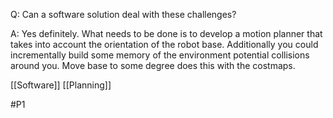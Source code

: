 Q: Can a software solution deal with these challenges?

A: Yes definitely. What needs to be done is to develop a motion planner that takes into account the orientation of the robot base. Additionally you could incrementally build some memory of the environment potential collisions around you. Move base to some degree does this with the costmaps.

[[Software]]
[[Planning]]

#P1 